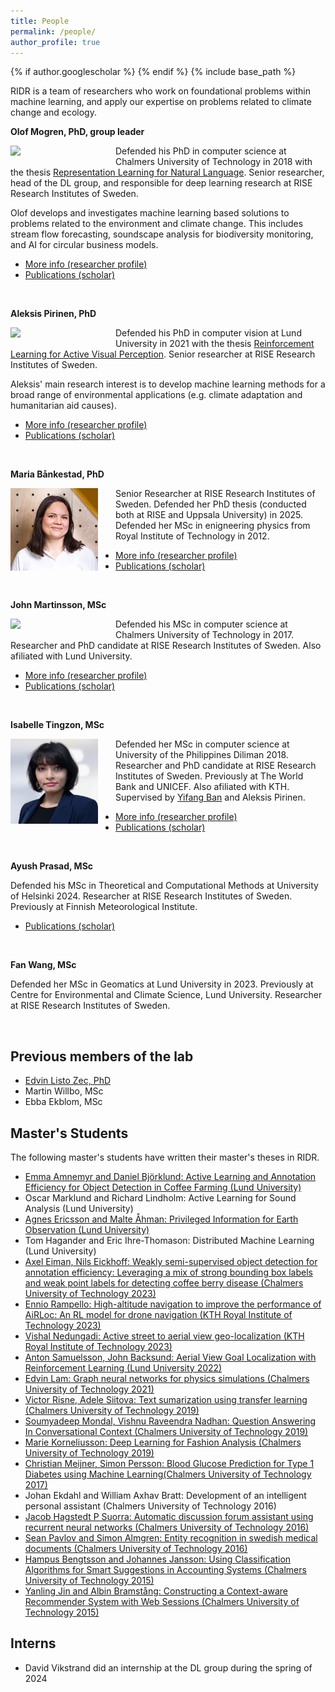 ```yaml
---
title: People
permalink: /people/
author_profile: true
---
```

{% if author.googlescholar %}
{% endif %}
{% include base_path %}

RIDR is a team of researchers who work on foundational problems within machine learning, and apply our expertise on problems related to climate change and ecology.

**Olof Mogren, PhD, group leader**

<img style="float: left; width: 10em; margin-right: 2em; margin-bottom: 1em;" src="/images/people/mogren.png" />

Defended his PhD in computer science at Chalmers University of Technology in 2018
with the thesis [Representation Learning for Natural Language](https://mogren.one/phd/).
Senior researcher, head of the DL group, and responsible for deep learning research at RISE Research Institutes of Sweden.

Olof develops and investigates machine learning based solutions to problems related to the environment and climate change. This includes stream flow forecasting, soundscape analysis for biodiversity monitoring, and AI for circular business models. 

* [More info (researcher profile)](https://mogren.one/)
* [Publications (scholar)](https://scholar.google.se/citations?user=m_n28oAAAAAJ)

<br break="all" />

**Aleksis Pirinen, PhD**

<img style="float: left; width: 10em; margin-right: 2em; margin-bottom: 1em;" src="/images/people/pirinen.jpg" />

Defended his PhD in computer vision at Lund University in 2021
with the thesis [Reinforcement Learning for Active Visual Perception](https://lup.lub.lu.se/search/publication/6065e35e-b97b-44b8-97b0-a04fe3862a13).
Senior researcher at RISE Research Institutes of Sweden.

Aleksis' main research interest is to develop machine learning methods for a broad range of environmental applications (e.g. climate adaptation and humanitarian aid causes).

* [More info (researcher profile)](https://aleksispi.github.io)
* [Publications (scholar)](https://scholar.google.se/citations?hl=sv&user=paBGTgsAAAAJ)

<br break="all" />

**Maria Bånkestad, PhD**

<img style="float: left; width: 10em; margin-right: 2em; margin-bottom: 1em;" src="/images/people/bankestad.png" />

Senior Researcher at RISE Research Institutes of Sweden.
Defended her PhD thesis (conducted both at RISE and Uppsala University) in 2025.
Defended her MSc in enigneering physics from Royal Institute of Technology in 2012.

* [More info (researcher profile)](https://mariabankestad.github.io/)
* [Publications (scholar)](https://scholar.google.se/citations?user=4tKNCSkAAAAJ&hl=sv&oi=ao)

<br break="all" />

**John Martinsson, MSc**

<img style="float: left; width: 10em; margin-right: 2em; margin-bottom: 1em;" src="/images/people/martinsson.jpg" />

Defended his MSc in computer science at Chalmers University of Technology in 2017.
Researcher and PhD candidate at RISE Research Institutes of Sweden.
Also afiliated with Lund University.

* [More info (researcher profile)](https://johnmartinsson.org)
* [Publications (scholar)](https://scholar.google.se/citations?hl=sv&user=sAMIwlMAAAAJ)

<br break="all" />

**Isabelle Tingzon, MSc**

<img style="float: left; width: 10em; margin-right: 2em; margin-bottom: 1em;" src="/images/people/tingzon.jpg" />

Defended her MSc in computer science at University of the Philippines Diliman 2018.
Researcher and PhD candidate at RISE Research Institutes of Sweden.
Previously at The World Bank and UNICEF.
Also afiliated with KTH. Supervised by [Yifang Ban](https://www.kth.se/profile/yifang/) and Aleksis Pirinen.

* [More info (researcher profile)](https://issa-tingzon.github.io)
* [Publications (scholar)](https://scholar.google.se/citations?hl=sv&user=MGeQcRMAAAAJ)

<br break="all" />

**Ayush Prasad, MSc**


Defended his MSc in Theoretical and Computational Methods at University of Helsinki 2024.
Researcher at RISE Research Institutes of Sweden.
Previously at Finnish Meteorological Institute.

* [Publications (scholar)](https://scholar.google.se/citations?hl=sv&user=5rZmFXsAAAAJ)

<br break="all" />

**Fan Wang, MSc**

Defended her MSc in Geomatics at Lund University in 2023.
Previously at Centre for Environmental and Climate Science, Lund University.
Researcher at RISE Research Institutes of Sweden.

<br break="all" />

## Previous members of the lab

* [Edvin Listo Zec, PhD](https://edvinli.github.io)
* Martin Willbo, MSc
* Ebba Ekblom, MSc

<!--## Master's Students

The following master's students are currently writing their master's thesis in the DL group.-->

## Master's Students

The following master's students have written their master's theses in RIDR.

* [Emma Amnemyr and Daniel Björklund: Active Learning and Annotation Efficiency for Object Detection in Coffee Farming (Lund University)](https://lup.lub.lu.se/luur/download?func=downloadFile&recordOId=9164704&fileOId=9164725)
* Oscar Marklund and Richard Lindholm: Active Learning for Sound Analysis (Lund University)
* [Agnes Ericsson and Malte Åhman: Privileged Information for Earth Observation (Lund University)](https://lup.lub.lu.se/luur/download?func=downloadFile&recordOId=9166511&fileOId=9166513)
* Tom Hagander and Eric Ihre-Thomason: Distributed Machine Learning (Lund University)
* [Axel Eiman, Nils Eickhoff: Weakly semi-supervised object detection for annotation efficiency: Leveraging a mix of strong bounding box labels and weak point labels for detecting coffee berry disease (Chalmers University of Technology 2023)](https://drive.google.com/file/d/1KHbFBNb-sbOtXQdq2O7nk3l4NOOsPF49/view?usp=sharing)
* [Ennio Rampello: High-altitude navigation to improve the performance of AiRLoc: An RL model for drone navigation (KTH Royal Institute of Technology 2023)](https://drive.google.com/file/d/1wg4znYHNi6AtMfpbGtPquu6ZcZEdMQjy/view?usp=sharing)
* [Vishal Nedungadi: Active street to aerial view geo-localization (KTH Royal Institute of Technology 2023)](https://drive.google.com/file/d/1pfz6ApZWeQm586MAjSNQct9BRN-QNTbi/view?usp=sharing)
* [Anton Samuelsson, John Backsund: Aerial View Goal Localization with Reinforcement Learning (Lund University 2022)](https://lup.lub.lu.se/luur/download?func=downloadFile&recordOId=9088977&fileOId=9089013)
* [Edvin Lam: Graph neural networks for physics simulations (Chalmers University of Technology 2021)](https://mogren.one/group/2021/lam/)
* [Victor Risne, Adele Siitova: Text sumarization using transfer learning (Chalmers University of Technology 2019)](https://mogren.one/group/2019/risne-siitova/)
* [Soumyadeep Mondal, Vishnu Raveendra Nadhan: Question Answering In Conversational Context (Chalmers University of Technology 2019)](https://mogren.one/group/2019/mondal-nadhan/)
* [Marie Korneliusson: Deep Learning for Fashion Analysis (Chalmers University of Technology 2019)](https://odr.chalmers.se/bitstream/20.500.12380/256960/1/256960.pdf)
* [Christian Meijner, Simon Persson: Blood Glucose Prediction for Type 1 Diabetes using Machine Learning(Chalmers University of Technology 2017)](https://mogren.one/group/2017/meijner-persson/)
* Johan Ekdahl and William Axhav Bratt: Development of an intelligent personal assistant (Chalmers University of Technology 2016)
* [Jacob Hagstedt P Suorra: Automatic discussion forum assistant using recurrent neural networks (Chalmers University of Technology 2016)](https://mogren.one/group/2016/jacob-hagstedt/)
* [Sean Pavlov and Simon Almgren: Entity recognition in swedish medical documents (Chalmers University of Technology 2016)](https://mogren.one/group/2016/almgren-pavlov/)
* [Hampus Bengtsson and Johannes Jansson: Using Classification Algorithms for Smart Suggestions in Accounting Systems (Chalmers University of Technology 2015)](https://mogren.one/group/2015/bengtsson-jansson/)
* [Yanling Jin and Albin Bramstång: Constructing a Context-aware Recommender System with Web Sessions (Chalmers University of Technology 2015)](https://mogren.one/group/2015/jin-bramstang/)

## Interns

* David Vikstrand did an internship at the DL group during the spring of 2024

